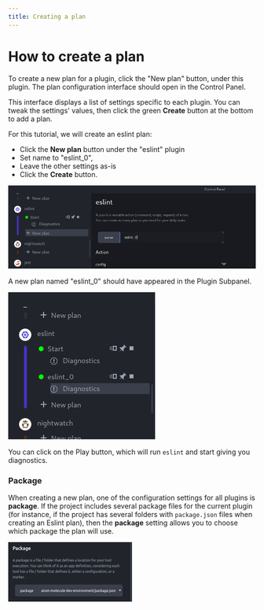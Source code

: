 ```yaml
---
title: Creating a plan
---
```


How to create a plan
====================

To create a new plan for a plugin, click the "New plan" button, under this
plugin. The plan configuration interface should open in the Control Panel.

This interface displays a list of settings specific to each plugin. You can
tweak the settings' values, then click the green **Create** button at the bottom
to add a plan.

For this tutorial, we will create an eslint plan:

- Click the **New plan** button under the "eslint" plugin
- Set name to "eslint_0",
- Leave the other settings as-is
- Click the **Create** button.

![Create eslint plan](assets/create-eslint-0.png)

A new plan named "eslint_0" should have appeared in the Plugin Subpanel.

![After eslint plan is added](assets/eslint-0-added.png)

You can click on the Play button, which will run `eslint` and start giving you diagnostics.

### Package

When creating a new plan, one of the configuration settings for all plugins is
**package**. If the project includes several package files for the current plugin
(for instance, if the project has several folders with `package.json` files
when creating an Eslint plan), then the **package** setting allows you to choose
which package the plan will use.

![Package setting closeup](assets/package-closeup.png)
